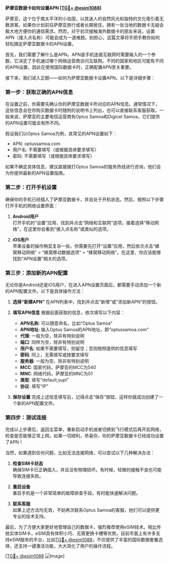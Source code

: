 **萨摩亚数据卡如何设置APN [[TG💪+ @esim1088](https://t.me/s/esim1088)]**

萨摩亚，这个位于南太平洋的小岛国，以其迷人的自然风光和独特的文化吸引着无数游客。如果你计划前往萨摩亚旅行或者长期居住，拥有一张当地的数据卡无疑会极大地方便你的通信需求。然而，对于初次接触海外数据卡的朋友来说，设置APN（接入点名称）可能会成为一道难题。别担心，这篇文章将手把手教你如何轻松搞定萨摩亚数据卡的APN设置。

首先，我们需要了解什么是APN。APN是手机连接互联网时需要输入的一个参数，它决定了手机通过哪个网络运营商访问互联网。不同的国家和地区可能有不同的APN设置，因此在使用国际数据卡时，正确配置APN至关重要。

接下来，我们进入正题——如何为萨摩亚数据卡设置APN。以下是详细步骤：

### 第一步：获取正确的APN信息

在设置之前，你需要先确认你的萨摩亚数据卡所对应的APN信息。通常情况下，这些信息会在你购买数据卡时随附的说明书上列出，也可以直接联系客服获取。一般来说，萨摩亚的主要电信运营商有Optus Samoa和Digicel Samoa，它们提供的APN设置可能会有所不同。

假设我们以Optus Samoa为例，其常见的APN设置如下：
- APN: optussamoa.com
- 用户名: 不需要填写（或根据具体要求填写）
- 密码: 不需要填写（或根据具体要求填写）

如果不确定具体信息，建议直接拨打Optus Samoa的服务热线进行咨询，他们会为你提供最新的APN设置指南。

### 第二步：打开手机设置

确保你的手机已经插入了萨摩亚数据卡，并且处于开机状态。然后，按照以下步骤打开手机的网络设置界面：

1. **Android用户**  
   打开手机的“设置”应用，找到并点击“网络和互联网”选项。接着选择“移动网络”，在这里你会看到“接入点名称”或类似的选项。

2. **iOS用户**  
   苹果设备的操作稍显复杂一些。你需要先打开“设置”应用，然后依次点击“蜂窝移动网络” > “蜂窝移动数据选项” > “蜂窝移动网络”。在这里，你应该能够找到“APN设置”相关的选项。

### 第三步：添加新的APN配置

无论你是Android还是iOS用户，在进入APN设置页面后，都需要手动添加一个新的APN配置文件。以下是具体操作方法：

1. **选择“新建APN”**
   在APN列表中，找到并点击“新增”或“添加新APN”的按钮。

2. **填写APN信息**
   根据前面获取的信息，依次填写以下内容：
   - **APN名称**: 可以随意命名，比如“Optus Samoa”
   - **APN地址**: 输入Optus Samoa的APN地址，即“optussamoa.com”
   - **代理**: 一般为空，除非有特别说明
   - **端口**: 同样为空，除非有特别说明
   - **用户名**: 如果不需要填写，则留空；否则按照提供的信息填写
   - **密码**: 同上，无需填写或按要求填写
   - **服务器**: 一般为空，除非有特别说明
   - **MCC**: 国家代码，萨摩亚的MCC为540
   - **MNC**: 网络代码，萨摩亚的MNC为01
   - **类型**: 填写“default,supl”
   - **协议**: 填写“IP”

3. **保存设置**
   完成上述信息填写后，记得点击“保存”按钮，这样你就成功创建了一个新的APN配置文件。

### 第四步：测试连接

完成以上步骤后，返回主菜单，重新启动手机或者切换到飞行模式后再开启网络，检查是否能够正常上网。如果一切顺利，恭喜你，你的萨摩亚数据卡已经成功设置了APN！

当然，如果遇到任何问题，比如无法连接网络，可以尝试以下几种解决办法：

1. **检查SIM卡状态**  
   确保SIM卡已正确插入，并且没有物理损坏。有时候，轻微的接触不良也可能导致连接失败。

2. **重启设备**  
   重启手机是一个非常简单的故障排查手段，有时能快速解决问题。

3. **联系客服**  
   如果上述方法均无效，不妨再次联系Optus Samoa的客服，他们可以提供更专业的技术支持。

最后，为了方便大家更好地管理自己的数据卡，强烈推荐使用eSIM技术。相比传统实体SIM卡，eSIM具有体积小巧、无需更换卡槽等优势。目前市面上有许多支持eSIM服务的平台，比如[TG💪+ @esim1088](https://t.me/s/esim1088)，不仅提供了丰富的国际数据套餐选择，还支持一键激活功能，大大简化了用户的操作流程。

[[TG💪+ @esim1088](https://t.me/s/esim1088) ![Image](https://i.postimg.cc/4NQfJmqS/Snipaste-2025-05-13-00-14-12.png)]